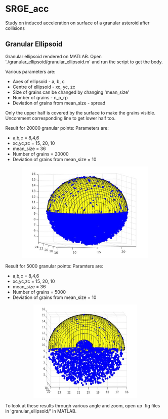 # SRGE_acc
Study on induced acceleration on surface of a granular asteroid after collisions

## Granular Ellipsoid
Granular ellipsoid rendered on MATLAB. Open './granular_ellipsoid/granular_ellipsoid.m' and run the script to get the body.

Various parameters are:
 * Axes of ellipsoid - a, b, c
 * Centre of ellipsoid - xc, yc, zc
 * Size of grains can be changed by changing 'mean_size'
 * Number of grains - n_o_rp
 * Deviation of grains from mean_size - spread
 
Only the upper half is covered by the surface to make the grains visible. Uncomment corresponding line to get 
lower half too.

Result for 20000 granular points:
Parameters are:
 * a,b,c = 8,4,6
 * xc,yc,zc = 15, 20, 10
 * mean_size = 36
 * Number of grains = 20000
 * Deviation of grains from mean_size = 10

<p align="center">
  <img width="399" height="289" src="https://raw.githubusercontent.com/Stav42/SRGE_acc/main/granular_ellipsoid/granular_ellipsoid_20000.png">
</p>

Result for 5000 granular points:
Paramters are:
 * a,b,c = 8,4,6
 * xc,yc,zc = 15, 20, 10
 * mean_size = 36
 * Number of grains = 5000
 * Deviation of grains from mean_size = 10

<p align="center">
  <img width="326" height="294" src="https://raw.githubusercontent.com/Stav42/SRGE_acc/main/granular_ellipsoid/granular_ellipsoid_5000.jpg">
</p>

To look at these results through various angle and zoom, open up .fig files in 'granular_ellipsoid/' in MATLAB.



